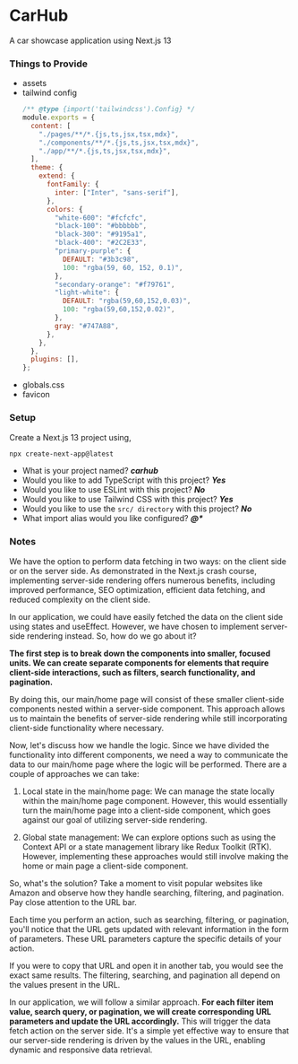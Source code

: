 # CarHub

A car showcase application using Next.js 13

### Things to Provide

- assets
- tailwind config
  ```javascript
  /** @type {import('tailwindcss').Config} */
  module.exports = {
    content: [
      "./pages/**/*.{js,ts,jsx,tsx,mdx}",
      "./components/**/*.{js,ts,jsx,tsx,mdx}",
      "./app/**/*.{js,ts,jsx,tsx,mdx}",
    ],
    theme: {
      extend: {
        fontFamily: {
          inter: ["Inter", "sans-serif"],
        },
        colors: {
          "white-600": "#fcfcfc",
          "black-100": "#bbbbbb",
          "black-300": "#9195a1",
          "black-400": "#2C2E33",
          "primary-purple": {
            DEFAULT: "#3b3c98",
            100: "rgba(59, 60, 152, 0.1)",
          },
          "secondary-orange": "#f79761",
          "light-white": {
            DEFAULT: "rgba(59,60,152,0.03)",
            100: "rgba(59,60,152,0.02)",
          },
          gray: "#747A88",
        },
      },
    },
    plugins: [],
  };
  ```
- globals.css
- favicon

### Setup

Create a Next.js 13 project using,

```bash
npx create-next-app@latest
```

- What is your project named? **_carhub_**
- Would you like to add TypeScript with this project? **_Yes_**
- Would you like to use ESLint with this project? **_No_**
- Would you like to use Tailwind CSS with this project? **_Yes_**
- Would you like to use the `src/ directory` with this project? **_No_**
- What import alias would you like configured? **_@\*_**

### Notes

We have the option to perform data fetching in two ways: on the client side or on the server side. As demonstrated in the Next.js crash course, implementing server-side rendering offers numerous benefits, including improved performance, SEO optimization, efficient data fetching, and reduced complexity on the client side.

In our application, we could have easily fetched the data on the client side using states and useEffect. However, we have chosen to implement server-side rendering instead. So, how do we go about it?

**The first step is to break down the components into smaller, focused units. We can create separate components for elements that require client-side interactions, such as filters, search functionality, and pagination.**

By doing this, our main/home page will consist of these smaller client-side components nested within a server-side component. This approach allows us to maintain the benefits of server-side rendering while still incorporating client-side functionality where necessary.

Now, let's discuss how we handle the logic. Since we have divided the functionality into different components, we need a way to communicate the data to our main/home page where the logic will be performed. There are a couple of approaches we can take:

1. Local state in the main/home page: We can manage the state locally within the main/home page component. However, this would essentially turn the main/home page into a client-side component, which goes against our goal of utilizing server-side rendering.

2. Global state management: We can explore options such as using the Context API or a state management library like Redux Toolkit (RTK). However, implementing these approaches would still involve making the home or main page a client-side component.

So, what's the solution? Take a moment to visit popular websites like Amazon and observe how they handle searching, filtering, and pagination. Pay close attention to the URL bar.

Each time you perform an action, such as searching, filtering, or pagination, you'll notice that the URL gets updated with relevant information in the form of parameters. These URL parameters capture the specific details of your action.

If you were to copy that URL and open it in another tab, you would see the exact same results. The filtering, searching, and pagination all depend on the values present in the URL.

In our application, we will follow a similar approach. **For each filter item value, search query, or pagination, we will create corresponding URL parameters and update the URL accordingly.** This will trigger the data fetch action on the server side. It's a simple yet effective way to ensure that our server-side rendering is driven by the values in the URL, enabling dynamic and responsive data retrieval.
